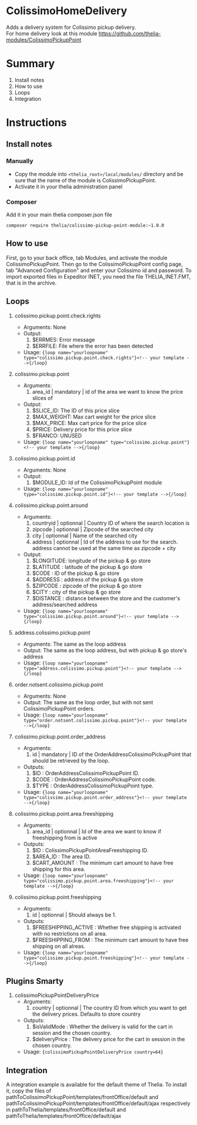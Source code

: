 # ColissimoHomeDelivery

Adds a delivery system for Colissimo pickup delivery.  
For home delivery look at this module https://github.com/thelia-modules/ColissimoPickupPoint

Summary
=======

1. Install notes
2. How to use
3. Loops
4. Integration

Instructions
=====
Install notes
-----------
### Manually

* Copy the module into ```<thelia_root>/local/modules/``` directory and be sure that the name of the module is ColissimoPickupPoint.
* Activate it in your thelia administration panel

### Composer

Add it in your main thelia composer.json file

```
composer require thelia/colissimo-pickup-point-module:~1.0.0
```

How to use
-----------
First, go to your back office, tab Modules, and activate the module ColissimoPickupPoint.
Then go to the ColissimoPickupPoint config page, tab "Advanced Configuration" and enter your Colissimo id and password.
To import exported files in Expeditor INET, you need the file THELIA_INET.FMT, that is in the archive.

Loops
-----
1. colissimo.pickup.point.check.rights
    - Arguments:
        None
    - Output:
        1. $ERRMES: Error message
        2. $ERRFILE: File where the error has been detected
    - Usage:
        ```{loop name="yourloopname" type="colissimo.pickup.point.check.rights"}<!-- your template -->{/loop}```

2. colissimo.pickup.point
    - Arguments:
        1. area_id | mandatory | id of the area we want to know the price slices of
    - Output:
        1. $SLICE_ID: The ID of this price slice
        2. $MAX_WEIGHT: Max cart weight for the price slice
        3. $MAX_PRICE: Max cart price for the price slice
        4. $PRICE: Delivery price for this price slice
        5. $FRANCO: UNUSED
    - Usage:
        ```{loop name="yourloopname" type="colissimo.pickup.point"}<!-- your template -->{/loop}```

3. colissimo.pickup.point.id
    - Arguments:
        None
    - Output:
        1. $MODULE_ID: Id of the ColissimoPickupPoint module
    - Usage:
        ```{loop name="yourloopname" type="colissimo.pickup.point.id"}<!-- your template -->{/loop}```

4. colissimo.pickup.point.around
    - Arguments:
        1. countryid | optionnal | Country ID of where the search location is
        2. zipcode | optionnal | Zipcode of the searched city
        3. city    | optionnal | Name of the searched city
        4. address | optionnal | Id of the address to use for the search.
        address cannot be used at the same time as zipcode + city
    - Output:
        1. $LONGITUDE: longitude of the pickup & go store
        2. $LATITUDE : latitude of the pickup & go store
        3. $CODE     : ID of the pickup & go store
        4. $ADDRESS  : address of the pickup & go store
        5. $ZIPCODE  : zipcode of the pickup & go store
        6. $CITY     : city of the pickup & go store
        7. $DISTANCE : distance between the store and the customer's address/searched address
    - Usage:
        ```{loop name="yourloopname" type="colissimo.pickup.point.around"}<!-- your template -->{/loop}```

5. address.colissimo.pickup.point
    - Arguments:
        The same as the loop address
    - Output:
        The same as the loop address, but with pickup & go store's address
    - Usage:
        ```{loop name="yourloopname" type="address.colissimo.pickup.point"}<!-- your template -->{/loop}```

6. order.notsent.colissimo.pickup.point
    - Arguments:
        None
    - Output:
        The same as the loop order, but with not sent ColissimoPickupPoint orders.
    - Usage:
        ```{loop name="yourloopname" type="order.notsent.colissimo.pickup.point"}<!-- your template -->{/loop}```
        
7. colissimo.pickup.point.order_address
	- Arguments:
		1. id | mandatory | ID of the OrderAddressColissimoPickupPoint that should be retrieved by the loop.
	- Outputs:
		1. $ID : OrderAddressColissimoPickupPoint ID.
		2. $CODE : OrderAddressColissimoPickupPoint code.
		3. $TYPE : OrderAddressColissimoPickupPoint type.
	- Usage:
		```{loop name="yourloopname" type="colissimo.pickup.point.order_address"}<!-- your template -->{/loop}```
		
8. colissimo.pickup.point.area.freeshipping
	- Arguments:
		1. area_id | optionnal | Id of the area we want to know if freeshipping from is active
	- Outputs:
		1. $ID : ColissimoPickupPointAreaFreeshipping ID.
		2. $AREA_ID : The area ID.
		3. $CART_AMOUNT : The minimum cart amount to have free shipping for this area.
	- Usage:
		```{loop name="yourloopname" type="colissimo.pickup.point.area.freeshipping"}<!-- your template -->{/loop}```
		
9. colissimo.pickup.point.freeshipping
	- Arguments:
		1. id | optionnal | Should always be 1.
	- Outputs:
		1. $FREESHIPPING_ACTIVE : Whether free shipping is activated with no restrictions on all area.
		2. $FREESHIPPING_FROM : The minimum cart amount to have free shipping on all alreas.
	- Usage:
		```{loop name="yourloopname" type="colissimo.pickup.point.freeshipping"}<!-- your template -->{/loop}```
		
Plugins Smarty
-----
1. colissimoPickupPointDeliveryPrice
	- Arguments:
		1. country | optionnal | The country ID from which you want to get the delivery prices. Defaults to store country
	- Outputs:
		1. $isValidMode : Whether the delivery is valid for the cart in session and the chosen country.
		2. $deliveryPrice : The delivery price for the cart in session in the chosen country.
	- Usage:
		```{colissimoPickupPointDeliveryPrice country=64}```

Integration
-----------
A integration example is available for the default theme of Thelia.
To install it, copy the files of pathToColissimoPickupPoint/templates/frontOffice/default and
pathToColissimoPickupPoint/templates/frontOffice/default/ajax respectively in pathToThelia/templates/frontOffice/default
and pathToThelia/templates/frontOffice/default/ajax
